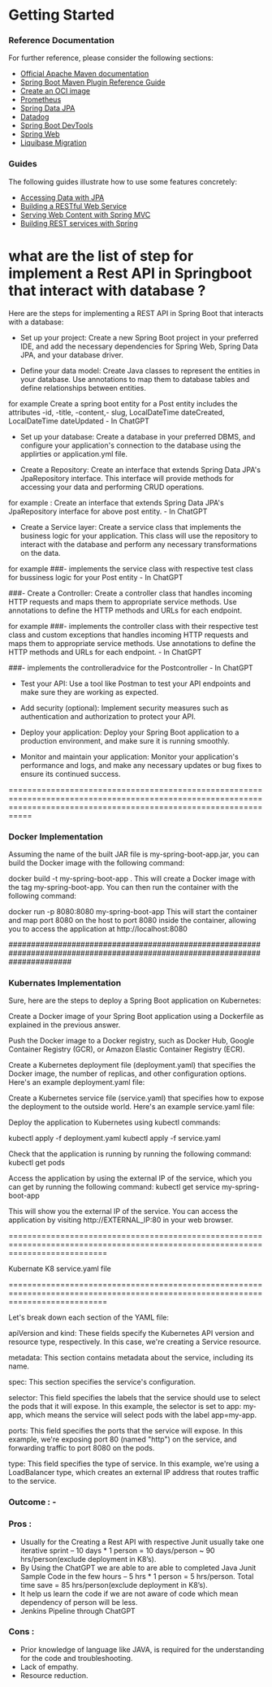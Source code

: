 # Getting Started

### Reference Documentation

For further reference, please consider the following sections:

* [Official Apache Maven documentation](https://maven.apache.org/guides/index.html)
* [Spring Boot Maven Plugin Reference Guide](https://docs.spring.io/spring-boot/docs/3.0.4/maven-plugin/reference/html/)
* [Create an OCI image](https://docs.spring.io/spring-boot/docs/3.0.4/maven-plugin/reference/html/#build-image)
* [Prometheus](https://docs.spring.io/spring-boot/docs/3.0.4/reference/htmlsingle/#actuator.metrics.export.prometheus)
* [Spring Data JPA](https://docs.spring.io/spring-boot/docs/3.0.4/reference/htmlsingle/#data.sql.jpa-and-spring-data)
* [Datadog](https://docs.spring.io/spring-boot/docs/3.0.4/reference/htmlsingle/#actuator.metrics.export.datadog)
* [Spring Boot DevTools](https://docs.spring.io/spring-boot/docs/3.0.4/reference/htmlsingle/#using.devtools)
* [Spring Web](https://docs.spring.io/spring-boot/docs/3.0.4/reference/htmlsingle/#web)
* [Liquibase Migration](https://docs.spring.io/spring-boot/docs/3.0.4/reference/htmlsingle/#howto.data-initialization.migration-tool.liquibase)

### Guides

The following guides illustrate how to use some features concretely:

* [Accessing Data with JPA](https://spring.io/guides/gs/accessing-data-jpa/)
* [Building a RESTful Web Service](https://spring.io/guides/gs/rest-service/)
* [Serving Web Content with Spring MVC](https://spring.io/guides/gs/serving-web-content/)
* [Building REST services with Spring](https://spring.io/guides/tutorials/rest/)

## ###################################################################################################################

# what are the list of step for implement a Rest API in Springboot that interact with database ?



Here are the steps for implementing a REST API in Spring Boot that interacts with a database:

- Set up your project: Create a new Spring Boot project in your preferred IDE, and add the necessary dependencies for Spring Web, Spring Data JPA, and your database driver.


- Define your data model: Create Java classes to represent the entities in your database. Use annotations to map them to database tables and define relationships between entities.

for example 
Create a spring boot entity for a Post entity includes the attributes -id, -title,  -content,- slug, LocalDateTime dateCreated, LocalDateTime dateUpdated - In ChatGPT


- Set up your database: Create a database in your preferred DBMS, and configure your application's connection to the database using the applirties or application.yml file.

- Create a Repository: Create an interface that extends Spring Data JPA's JpaRepository interface. This interface will provide methods for accessing your data and performing CRUD operations.

for example : Create an interface that extends Spring Data JPA's JpaRepository interface for above post entity. - In ChatGPT

- Create a Service layer: Create a service class that implements the business logic for your application. This class will use the repository to interact with the database and perform any necessary transformations on the data.

for example 
###- implements the service class with respective test class for bussiness logic for your Post entity - In ChatGPT 

###- Create a Controller: Create a controller class that handles incoming HTTP requests and maps them to appropriate service methods. Use annotations to define the HTTP methods and URLs for each endpoint.

for example 
 ###- implements the controller class with their respective test class and custom exceptions that handles incoming HTTP requests and maps them to appropriate service methods. Use annotations to define the HTTP methods and URLs for each endpoint. - In ChatGPT

###- implements the controlleradvice for the Postcontroller - In ChatGPT 

 - Test your API: Use a tool like Postman to test your API endpoints and make sure they are working as expected.

- Add security (optional): Implement security measures such as authentication and authorization to protect your API.

- Deploy your application: Deploy your Spring Boot application to a production environment, and make sure it is running smoothly.

- Monitor and maintain your application: Monitor your application's performance and logs, and make any necessary updates or bug fixes to ensure its continued success.


=======================================================================================================================================================================
### Docker Implementation 
Assuming the name of the built JAR file is my-spring-boot-app.jar, you can build the Docker image with the following command:


docker build -t my-spring-boot-app .
This will create a Docker image with the tag my-spring-boot-app. You can then run the container with the following command:


docker run -p 8080:8080 my-spring-boot-app
This will start the container and map port 8080 on the host to port 8080 inside the container, allowing you to access the application at http://localhost:8080

##############################################################################################################################

### Kubernates Implementation 
Sure, here are the steps to deploy a Spring Boot application on Kubernetes:

Create a Docker image of your Spring Boot application using a Dockerfile as explained in the previous answer.

Push the Docker image to a Docker registry, such as Docker Hub, Google Container Registry (GCR), or Amazon Elastic Container Registry (ECR).

Create a Kubernetes deployment file (deployment.yaml) that specifies the Docker image, the number of replicas, and other configuration options. Here's an example deployment.yaml file:


Create a Kubernetes service file (service.yaml) that specifies how to expose the deployment to the outside world. Here's an example service.yaml file:

Deploy the application to Kubernetes using kubectl commands:

kubectl apply -f deployment.yaml
kubectl apply -f service.yaml

Check that the application is running by running the following command:
kubectl get pods

Access the application by using the external IP of the service, which you can get by running the following command:
kubectl get service my-spring-boot-app

This will show you the external IP of the service. You can access the application by visiting http://EXTERNAL_IP:80 in your web browser.

=================================================================================================================================

Kubernate K8 service.yaml file 

=================================================================================================================================

Let's break down each section of the YAML file:

apiVersion and kind: These fields specify the Kubernetes API version and resource type, respectively. In this case, we're creating a Service resource.

metadata: This section contains metadata about the service, including its name.

spec: This section specifies the service's configuration.

selector: This field specifies the labels that the service should use to select the pods that it will expose. In this example, the selector is set to app: my-app, which means the service will select pods with the label app=my-app.

ports: This field specifies the ports that the service will expose. In this example, we're exposing port 80 (named "http") on the service, and forwarding traffic to port 8080 on the pods.

type: This field specifies the type of service. In this example, we're using a LoadBalancer type, which creates an external IP address that routes traffic to the service.


### Outcome : -

### Pros : 
-	Usually for the  Creating a Rest API with respective Junit usually take one iterative sprint  –  10 days  * 1 person =  10 days/person ~ 90 hrs/person(exclude deployment in K8’s).
-	By Using the ChatGPT we are able to are able to completed Java Junit Sample Code in the few hours –  5 hrs *  1 person =  5 hrs/person. Total time save = 85 hrs/person(exclude deployment in K8’s).
-	It help us learn the code if we are not aware of code which mean dependency of person will  be less.
-	Jenkins Pipeline through ChatGPT
### Cons : 
-	Prior knowledge of language like JAVA,  is required for the understanding for the code and troubleshooting.
-	Lack of empathy.
-	Resource reduction. 

